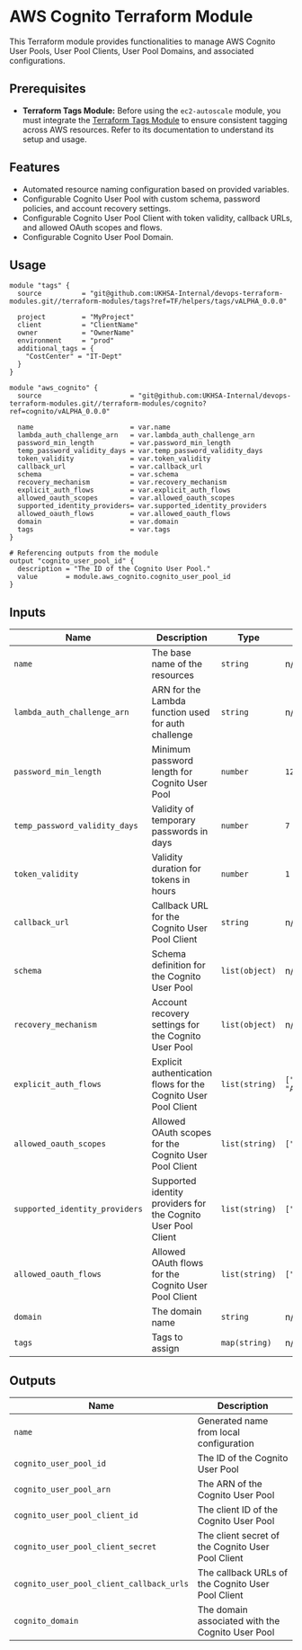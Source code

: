 # AWS Cognito Terraform Module

This Terraform module provides functionalities to manage AWS Cognito User Pools, User Pool Clients, User Pool Domains, and associated configurations.

## Prerequisites

- **Terraform Tags Module:** Before using the `ec2-autoscale` module, you must integrate the [Terraform Tags Module](../helpers/tags) to ensure consistent tagging across AWS resources. Refer to its documentation to understand its setup and usage.

## Features

- Automated resource naming configuration based on provided variables.
- Configurable Cognito User Pool with custom schema, password policies, and account recovery settings.
- Configurable Cognito User Pool Client with token validity, callback URLs, and allowed OAuth scopes and flows.
- Configurable Cognito User Pool Domain.

## Usage

```hcl
module "tags" {
  source          = "git@github.com:UKHSA-Internal/devops-terraform-modules.git//terraform-modules/tags?ref=TF/helpers/tags/vALPHA_0.0.0"

  project         = "MyProject"
  client          = "ClientName"
  owner           = "OwnerName"
  environment     = "prod"
  additional_tags = {
    "CostCenter" = "IT-Dept"
  }
}

module "aws_cognito" {
  source                      = "git@github.com:UKHSA-Internal/devops-terraform-modules.git//terraform-modules/cognito?ref=cognito/vALPHA_0.0.0"

  name                        = var.name
  lambda_auth_challenge_arn   = var.lambda_auth_challenge_arn
  password_min_length         = var.password_min_length
  temp_password_validity_days = var.temp_password_validity_days
  token_validity              = var.token_validity
  callback_url                = var.callback_url
  schema                      = var.schema
  recovery_mechanism          = var.recovery_mechanism
  explicit_auth_flows         = var.explicit_auth_flows
  allowed_oauth_scopes        = var.allowed_oauth_scopes
  supported_identity_providers= var.supported_identity_providers
  allowed_oauth_flows         = var.allowed_oauth_flows
  domain                      = var.domain
  tags                        = var.tags
}

# Referencing outputs from the module
output "cognito_user_pool_id" {
  description = "The ID of the Cognito User Pool."
  value       = module.aws_cognito.cognito_user_pool_id
}
```

## Inputs

| Name                            | Description                                        | Type           | Default | Required |
|---------------------------------|----------------------------------------------------|----------------|---------|----------|
| `name`                          | The base name of the resources                     | `string`       | n/a     | yes      |
| `lambda_auth_challenge_arn`     | ARN for the Lambda function used for auth challenge | `string`       | n/a     | yes      |
| `password_min_length`           | Minimum password length for Cognito User Pool       | `number`       | `12`    | no       |
| `temp_password_validity_days`   | Validity of temporary passwords in days            | `number`       | `7`     | no       |
| `token_validity`                | Validity duration for tokens in hours              | `number`       | `1`     | no       |
| `callback_url`                  | Callback URL for the Cognito User Pool Client      | `string`       | n/a     | yes      |
| `schema`                        | Schema definition for the Cognito User Pool        | `list(object)` | n/a     | yes      |
| `recovery_mechanism`            | Account recovery settings for the Cognito User Pool| `list(object)` | n/a     | yes      |
| `explicit_auth_flows`           | Explicit authentication flows for the Cognito User Pool Client | `list(string)` | `["ALLOW_REFRESH_TOKEN_AUTH", "ALLOW_USER_SRP_AUTH"]` | no |
| `allowed_oauth_scopes`          | Allowed OAuth scopes for the Cognito User Pool Client | `list(string)` | `["email", "openid"]` | no |
| `supported_identity_providers`  | Supported identity providers for the Cognito User Pool Client | `list(string)` | `["COGNITO"]` | no |
| `allowed_oauth_flows`           | Allowed OAuth flows for the Cognito User Pool Client | `list(string)` | `["code"]` | no |
| `domain`                        | The domain name                                   | `string`       | n/a     | yes      |
| `tags`                          | Tags to assign                                    | `map(string)`  | n/a     | yes      |

## Outputs

| Name                                  | Description                                   |
|---------------------------------------|-----------------------------------------------|
| `name`                                | Generated name from local configuration      |
| `cognito_user_pool_id`                | The ID of the Cognito User Pool              |
| `cognito_user_pool_arn`               | The ARN of the Cognito User Pool             |
| `cognito_user_pool_client_id`         | The client ID of the Cognito User Pool       |
| `cognito_user_pool_client_secret`     | The client secret of the Cognito User Pool Client |
| `cognito_user_pool_client_callback_urls` | The callback URLs of the Cognito User Pool Client |
| `cognito_domain`                      | The domain associated with the Cognito User Pool |
